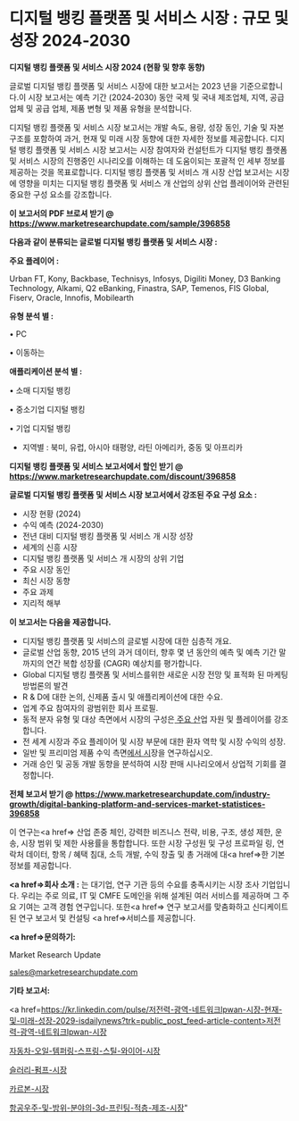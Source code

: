 # 디지털 뱅킹 플랫폼 및 서비스 시장 : 규모 및 성장 2024-2030

<strong>디지털 뱅킹 플랫폼 및 서비스 시장 2024 (현황 및 향후 동향)</strong>

글로벌 디지털 뱅킹 플랫폼 및 서비스 시장에 대한 보고서는 2023 년을 기준으로합니다.이 시장 보고서는 예측 기간 (2024-2030) 동안 국제 및 국내 제조업체, 지역, 공급 업체 및 공급 업체, 제품 변형 및 제품 유형을 분석합니다.

디지털 뱅킹 플랫폼 및 서비스 시장 보고서는 개발 속도, 용량, 성장 동인, 기술 및 자본 구조를 포함하여 과거, 현재 및 미래 시장 동향에 대한 자세한 정보를 제공합니다. 디지털 뱅킹 플랫폼 및 서비스 시장 보고서는 시장 참여자와 컨설턴트가 디지털 뱅킹 플랫폼 및 서비스 시장의 진행중인 시나리오를 이해하는 데 도움이되는 포괄적 인 세부 정보를 제공하는 것을 목표로합니다. 디지털 뱅킹 플랫폼 및 서비스 개 시장 산업 보고서는 시장에 영향을 미치는 디지털 뱅킹 플랫폼 및 서비스 개 산업의 상위 산업 플레이어와 관련된 중요한 구성 요소를 강조합니다.



<strong>이 보고서의 PDF 브로셔 받기 @ <a href=https://www.marketresearchupdate.com/sample/396858>https://www.marketresearchupdate.com/sample/396858</a></strong>



<strong>다음과 같이 분류되는 글로벌 디지털 뱅킹 플랫폼 및 서비스 시장 :</strong>



<strong>주요 플레이어 :</strong>

Urban FT, Kony, Backbase, Technisys, Infosys, Digiliti Money, D3 Banking Technology, Alkami, Q2 eBanking, Finastra, SAP, Temenos, FIS Global, Fiserv, Oracle, Innofis, Mobilearth



<strong>유형 분석 별 :</strong>

• PC

• 이동하는



<strong>애플리케이션 분석 별 :</strong>

• 소매 디지털 뱅킹

• 중소기업 디지털 뱅킹

• 기업 디지털 뱅킹

<ul>
  <li>지역별 : 북미, 유럽, 아시아 태평양, 라틴 아메리카, 중동 및 아프리카</li>
</ul>


<strong>디지털 뱅킹 플랫폼 및 서비스 보고서에서 할인 받기 @ <a href=https://www.marketresearchupdate.com/discount/396858>https://www.marketresearchupdate.com/discount/396858</a></strong>



<strong>글로벌 디지털 뱅킹 플랫폼 및 서비스 시장 보고서에서 강조된 주요 구성 요소 :</strong>
<ul>
  <li>시장 현황 (2024)</li>
  <li>수익 예측 (2024-2030)</li>
  <li>전년 대비 디지털 뱅킹 플랫폼 및 서비스 개 시장 성장</li>
  <li>세계의 신흥 시장</li>
  <li>디지털 뱅킹 플랫폼 및 서비스 개 시장의 상위 기업</li>
  <li>주요 시장 동인</li>
  <li>최신 시장 동향</li>
  <li>주요 과제</li>
  <li>지리적 해부</li>
</ul>


<strong>이 보고서는 다음을 제공합니다.</strong>
<ul>
  <li>디지털 뱅킹 플랫폼 및 서비스의 글로벌 시장에 대한 심층적 개요.</li>
  <li>글로벌 산업 동향, 2015 년의 과거 데이터, 향후 몇 년 동안의 예측 및 예측 기간 말까지의 연간 복합 성장률 (CAGR) 예상치를 평가합니다.</li>
  <li>Global 디지털 뱅킹 플랫폼 및 서비스를위한 새로운 시장 전망 및 표적화 된 마케팅 방법론의 발견</li>
  <li>R &amp; D에 대한 논의, 신제품 출시 및 애플리케이션에 대한 수요.</li>
  <li>업계 주요 참여자의 광범위한 회사 프로필.</li>
  <li>동적 분자 유형 및 대상 측면에서 시장의 구성은<a href=> 주요 산</a>업 자원 및 플레이어를 강조합니다.</li>
  <li>전 세계 시장과 주요 플레이어 및 시장 부문에 대한 환자 역학 및 시장 수익의 성장.</li>
  <li>일반 및 프리미엄 제품 수익 측면<a href=>에서 시</a>장을 연구하십시오.</li>
  <li>거래 승인 및 공동 개발 동향을 분석하여 시장 판매 시나리오에서 상업적 기회를 결정합니다.</li>
</ul>



<strong>전체 보고서 받기 @ <a href=https://www.marketresearchupdate.com/industry-growth/digital-banking-platform-and-services-market-statistices-396858>https://www.marketresearchupdate.com/industry-growth/digital-banking-platform-and-services-market-statistices-396858</a></strong>

이 연구는<a href=> 산업 존중</a> 체인, 강력한 비즈니스 전략, 비용, 구조, 생성 제한, 운송, 시장 범위 및 제한 사용률을 통합합니다. 또한 시장 구성원 및 구성 프로파일 링, 연락처 데이터, 항목 / 혜택 침대, 소득 개발, 수익 창출 및 총 거래에 대<a href=>한 기본 </a>정보를 제공합니다.



<strong><a href=>회사 소</a>개 :</strong>
는 대기업, 연구 기관 등의 수요를 충족시키는 시장 조사 기업입니다. 우리는 주로 의료, IT 및 CMFE 도메인을 위해 설계된 여러 서비스를 제공하며 그 주요 기여는 고객 경험 연구입니다. 또한<a href=> 연구 보</a>고서를 맞춤화하고 신디케이트 된 연구 보고서 및 컨설팅 <a href=>서비스</a>를 제공합니다.



<strong><a href=>문의하기:</a></strong>

Market Research Update

sales@marketresearchupdate.com



<strong>기타 보고서:</strong>

<a href=https://kr.linkedin.com/pulse/저전력-광역-네트워크lpwan-시장-현재-및-미래-성장-2029-isdailynews?trk=public_post_feed-article-content>저전력-광역-네트워크lpwan-시장</a>

<a href=https://www.linkedin.com/pulse/자동차-오일-템퍼링-스프링-스틸-와이어-시장-동향-및-성장-전망/>자동차-오일-템퍼링-스프링-스틸-와이어-시장</a>

<a href=https://www.linkedin.com/pulse/슬러리-펌프-시장-세분화-연구-및-목표-고객2029년-trend-tracking-tips-360-analysis-idguf/>슬러리-펌프-시장</a>

<a href=https://www.linkedin.com/pulse/카르본-시장-경쟁-분석-및-성장-잠재력-2029-data-dive-diaries-24-analysis-7pszf/>카르본-시장</a>

<a href=https://www.linkedin.com/pulse/항공우주-및-방위-분야의-3d-프린팅-적층-제조-시장-규모-성장-ujatc/>항공우주-및-방위-분야의-3d-프린팅-적층-제조-시장</a>"
